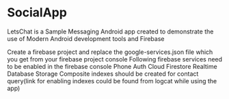 # SocialApp

LetsChat is a Sample Messaging Android app created to demonstrate the use of Modern Android development tools and Firebase

Create a firebase project and replace the google-services.json file which you get from your firebase project console
Following firebase services need to be enabled in the firebase console
Phone Auth
Cloud Firestore
Realtime Database
Storage
Composite indexes should be created for contact query(link for enabling indexes could be found from logcat while using the app)
